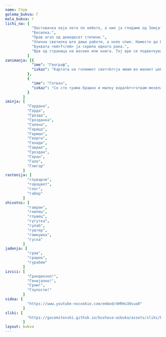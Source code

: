 ```yaml
---
name: Глув
golema_bukva: Г
mala_bukva: г
lichi_na: [
            "Ластовичка која лета по небото, а ние ја гледаме од Земјата.",
            "Бесилка.",
            "Прав агол од деведесет степени.",
            "Улична светилка што дење работи, а ноќе спие. Наместо да биде обратно.",
            "Буквата <em>Т</em> ја скрила едната рака.",
            "Врв од страница на весник или книга. Тој врв се подвиткува за да знаеме каде сме застанале со читањето."
          ]
zanimanja: [{
            "ime": "Географ",
            "iskaz": "Картата на големиот свет<br>ја имам во малиот џеб."
          },
          {
            "ime": "Готвач",
            "iskaz": "Со сто грама брашно и малку вода<br>готвам мезелаци по последна мода."
          }
        ]
iminja: [
          "Гордана",
          "Горда",
          "Грозда",
          "Грозданка",
          "Галена",
          "Горица",
          "Герман",
          "Георги",
          "Генади",
          "Гаврил",
          "Гроздан",
          "Горан",
          "Гале",
          "Глигор"
        ]
rastenija: [
          "глуварче",
          "гороцвет",
          "глог",
          "габер"
        ]
zhivotni: [
          "гавран",
          "гнилец",
          "глушец",
          "гугутка",
          "гулаб",
          "гуштер",
          "гомнушка",
          "гуска"
        ]
jadenja: [
          "грав",
          "грашок",
          "гурабии"
        ]
izvici: [
          "Грандиозно!",
          "Генијално!",
          "Гром!",
          "Глупости!"
        ]
videa: [
          "https://www.youtube-nocookie.com/embed/4HRHu30sua0"
        ]
sliki: [
          "https://gocemitevski.github.io/bushava-azbuka/assets/sliki/bushava-azbuka-gluv.png"
        ]
layout: bukva
---
```

